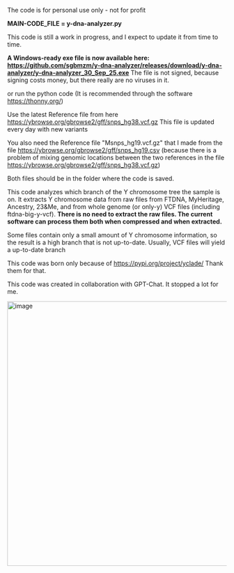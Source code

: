 The code is for personal use only - not for profit

**MAIN-CODE_FILE = y-dna-analyzer.py**

This code is still a work in progress, and I expect to update it from time to time.

**A Windows-ready exe file is now available here: https://github.com/sgbmzm/y-dna-analyzer/releases/download/y-dna-analyzer/y-dna-analyzer_30_Sep_25.exe**
The file is not signed, because signing costs money, but there really are no viruses in it.

or run the python code (It is recommended through the software https://thonny.org/) 


Use the latest Reference file from here
https://ybrowse.org/gbrowse2/gff/snps_hg38.vcf.gz
This file is updated every day with new variants

You also need the Reference file "Msnps_hg19.vcf.gz" that I made from the file https://ybrowse.org/gbrowse2/gff/snps_hg19.csv (because there is a problem of mixing genomic locations between the two references in the file https://ybrowse.org/gbrowse2/gff/snps_hg38.vcf.gz)

Both files should be in the folder where the code is saved.

This code analyzes which branch of the Y chromosome tree the sample is on.
It extracts Y chromosome data from raw files from FTDNA, MyHeritage, Ancestry, 23&Me, and from whole genome (or only-y) VCF files (including ftdna-big-y-vcf).
**There is no need to extract the raw files. The current software can process them both when compressed and when extracted.**


Some files contain only a small amount of Y chromosome information, so the result is a high branch that is not up-to-date.
Usually, VCF files will yield a up-to-date branch

This code was born only because of https://pypi.org/project/yclade/
Thank them for that.

This code was created in collaboration with GPT-Chat. It stopped a lot for me.

<img width="802" height="608" alt="image" src="https://github.com/user-attachments/assets/3c646631-ac8e-4c47-9c9a-af65f5ab7cbd" />

